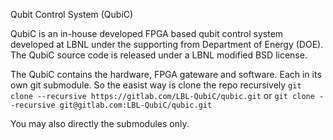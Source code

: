 Qubit Control System (QubiC)

QubiC is an in-house developed FPGA based qubit control system developed at LBNL under the supporting from Department of Energy (DOE).
The QubiC source code is released under a LBNL modified BSD license.

The QubiC contains the hardware, FPGA gateware and software. Each in its own git submodule. 
So the easist way is clone the repo recursively
`git clone --recursive https://gitlab.com/LBL-QubiC/qubic.git`
or 
`git clone --recursive git@gitlab.com:LBL-QubiC/qubic.git`

You may also directly the submodules only.
